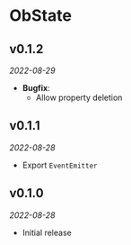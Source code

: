 # ObState

## v0.1.2
_2022-08-29_

 * **Bugfix**:
   * Allow property deletion

## v0.1.1
_2022-08-28_

 * Export `EventEmitter`

## v0.1.0
_2022-08-28_

 * Initial release
